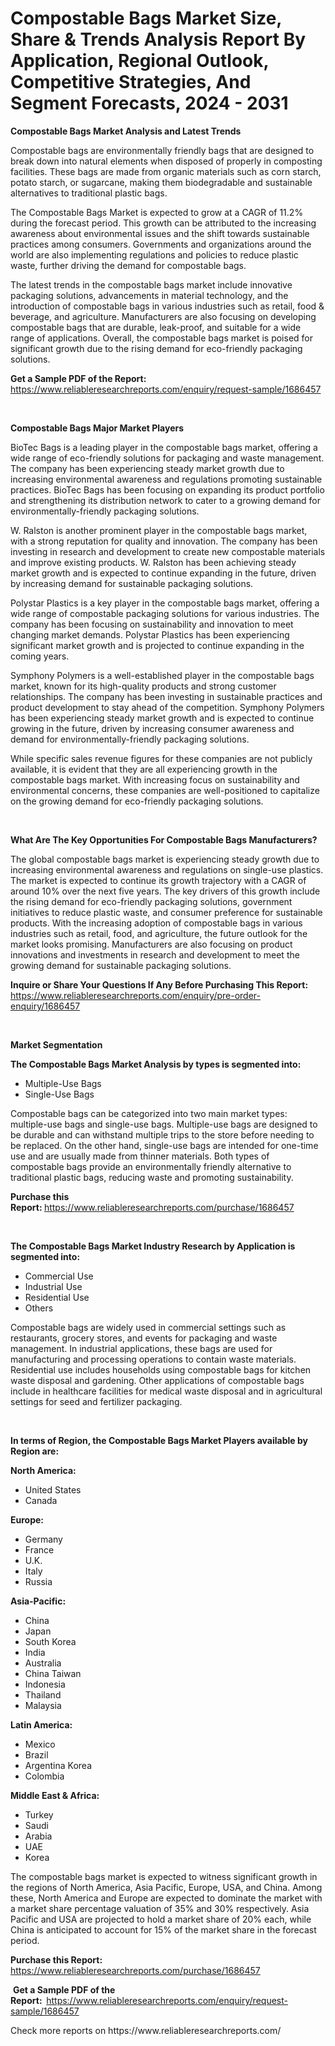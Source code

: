 <p><h1>Compostable Bags Market Size, Share & Trends Analysis Report By Application, Regional Outlook, Competitive Strategies, And Segment Forecasts, 2024 - 2031</h1></p><p><strong>Compostable Bags Market Analysis and Latest Trends</strong></p>
<p><p>Compostable bags are environmentally friendly bags that are designed to break down into natural elements when disposed of properly in composting facilities. These bags are made from organic materials such as corn starch, potato starch, or sugarcane, making them biodegradable and sustainable alternatives to traditional plastic bags.</p><p>The Compostable Bags Market is expected to grow at a CAGR of 11.2% during the forecast period. This growth can be attributed to the increasing awareness about environmental issues and the shift towards sustainable practices among consumers. Governments and organizations around the world are also implementing regulations and policies to reduce plastic waste, further driving the demand for compostable bags.</p><p>The latest trends in the compostable bags market include innovative packaging solutions, advancements in material technology, and the introduction of compostable bags in various industries such as retail, food & beverage, and agriculture. Manufacturers are also focusing on developing compostable bags that are durable, leak-proof, and suitable for a wide range of applications. Overall, the compostable bags market is poised for significant growth due to the rising demand for eco-friendly packaging solutions.</p></p>
<p><strong>Get a Sample PDF of the Report:&nbsp;</strong> <a href="https://www.reliableresearchreports.com/enquiry/request-sample/1686457">https://www.reliableresearchreports.com/enquiry/request-sample/1686457</a></p>
<p>&nbsp;</p>
<p><strong>Compostable Bags Major Market Players</strong></p>
<p><p>BioTec Bags is a leading player in the compostable bags market, offering a wide range of eco-friendly solutions for packaging and waste management. The company has been experiencing steady market growth due to increasing environmental awareness and regulations promoting sustainable practices. BioTec Bags has been focusing on expanding its product portfolio and strengthening its distribution network to cater to a growing demand for environmentally-friendly packaging solutions.</p><p>W. Ralston is another prominent player in the compostable bags market, with a strong reputation for quality and innovation. The company has been investing in research and development to create new compostable materials and improve existing products. W. Ralston has been achieving steady market growth and is expected to continue expanding in the future, driven by increasing demand for sustainable packaging solutions.</p><p>Polystar Plastics is a key player in the compostable bags market, offering a wide range of compostable packaging solutions for various industries. The company has been focusing on sustainability and innovation to meet changing market demands. Polystar Plastics has been experiencing significant market growth and is projected to continue expanding in the coming years.</p><p>Symphony Polymers is a well-established player in the compostable bags market, known for its high-quality products and strong customer relationships. The company has been investing in sustainable practices and product development to stay ahead of the competition. Symphony Polymers has been experiencing steady market growth and is expected to continue growing in the future, driven by increasing consumer awareness and demand for environmentally-friendly packaging solutions.</p><p>While specific sales revenue figures for these companies are not publicly available, it is evident that they are all experiencing growth in the compostable bags market. With increasing focus on sustainability and environmental concerns, these companies are well-positioned to capitalize on the growing demand for eco-friendly packaging solutions.</p></p>
<p>&nbsp;</p>
<p><strong>What Are The Key Opportunities For Compostable Bags Manufacturers?</strong></p>
<p><p>The global compostable bags market is experiencing steady growth due to increasing environmental awareness and regulations on single-use plastics. The market is expected to continue its growth trajectory with a CAGR of around 10% over the next five years. The key drivers of this growth include the rising demand for eco-friendly packaging solutions, government initiatives to reduce plastic waste, and consumer preference for sustainable products. With the increasing adoption of compostable bags in various industries such as retail, food, and agriculture, the future outlook for the market looks promising. Manufacturers are also focusing on product innovations and investments in research and development to meet the growing demand for sustainable packaging solutions.</p></p>
<p><strong>Inquire or Share Your Questions If Any Before Purchasing This Report:</strong> <a href="https://www.reliableresearchreports.com/enquiry/pre-order-enquiry/1686457">https://www.reliableresearchreports.com/enquiry/pre-order-enquiry/1686457</a></p>
<p>&nbsp;</p>
<p><strong>Market Segmentation</strong></p>
<p><strong>The Compostable Bags Market Analysis by types is segmented into:</strong></p>
<p><ul><li>Multiple-Use Bags</li><li>Single-Use Bags</li></ul></p>
<p><p>Compostable bags can be categorized into two main market types: multiple-use bags and single-use bags. Multiple-use bags are designed to be durable and can withstand multiple trips to the store before needing to be replaced. On the other hand, single-use bags are intended for one-time use and are usually made from thinner materials. Both types of compostable bags provide an environmentally friendly alternative to traditional plastic bags, reducing waste and promoting sustainability.</p></p>
<p><strong>Purchase this Report:&nbsp;</strong><a href="https://www.reliableresearchreports.com/purchase/1686457">https://www.reliableresearchreports.com/purchase/1686457</a></p>
<p>&nbsp;</p>
<p><strong>The Compostable Bags Market Industry Research by Application is segmented into:</strong></p>
<p><ul><li>Commercial Use</li><li>Industrial Use</li><li>Residential Use</li><li>Others</li></ul></p>
<p><p>Compostable bags are widely used in commercial settings such as restaurants, grocery stores, and events for packaging and waste management. In industrial applications, these bags are used for manufacturing and processing operations to contain waste materials. Residential use includes households using compostable bags for kitchen waste disposal and gardening. Other applications of compostable bags include in healthcare facilities for medical waste disposal and in agricultural settings for seed and fertilizer packaging.</p></p>
<p>&nbsp;</p>
<p><strong>In terms of Region, the Compostable Bags Market Players available by Region are:</strong></p>
<p>
    <p> <strong> North America: </strong>
        <ul>
            <li>United States</li>
            <li>Canada</li>
        </ul>
        </p> 
    <p> <strong> Europe: </strong>
        <ul>
            <li>Germany</li>
            <li>France</li>
            <li>U.K.</li>
            <li>Italy</li>
            <li>Russia</li>
        </ul>
        </p> 
    <p> <strong> Asia-Pacific: </strong>
        <ul>
            <li>China</li>
            <li>Japan</li>
            <li>South Korea</li>
            <li>India</li>
            <li>Australia</li>
            <li>China Taiwan</li>
            <li>Indonesia</li>
            <li>Thailand</li>
            <li>Malaysia</li>
        </ul>
        </p> 
    <p> <strong> Latin America: </strong>
        <ul>
            <li>Mexico</li>
            <li>Brazil</li>
            <li>Argentina Korea</li>
            <li>Colombia</li>
        </ul>
        </p> 
    <p> <strong> Middle East & Africa: </strong>
        <ul>
            <li>Turkey</li>
            <li>Saudi</li>
            <li>Arabia</li>
            <li>UAE</li>
            <li>Korea</li>
        </ul>
    </p>
    </p>
<p><p>The compostable bags market is expected to witness significant growth in the regions of North America, Asia Pacific, Europe, USA, and China. Among these, North America and Europe are expected to dominate the market with a market share percentage valuation of 35% and 30% respectively. Asia Pacific and USA are projected to hold a market share of 20% each, while China is anticipated to account for 15% of the market share in the forecast period.</p></p>
<p><strong>Purchase this Report: </strong><a href="https://www.reliableresearchreports.com/purchase/1686457">https://www.reliableresearchreports.com/purchase/1686457</a></p>
<p>&nbsp;<strong>Get a Sample PDF of the Report:&nbsp;&nbsp;</strong><a href="https://www.reliableresearchreports.com/enquiry/request-sample/1686457">https://www.reliableresearchreports.com/enquiry/request-sample/1686457</a></p>
<p><strong></strong></p>
<p>Check more reports on https://www.reliableresearchreports.com/</p>